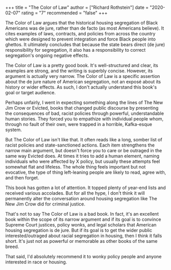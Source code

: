 +++
title = "The Color of Law"
author = ["Richard Rothstein"]
date = "2020-02-07"
rating = "7"
recommended = "false"
+++

The Color of Law argues that the historical housing segregation of Black Americans was de jure, rather than de facto (as most Americans believe). It cites examples of laws, contracts, and policies from across the country which were designed to prevent integration and force Black people into ghettos. It ultimately concludes that because the state bears direct (de jure) responsibility for segregation, it also has a responsibility to correct segregation's ongoing negative effects.

The Color of Law is a pretty good book. It's well-structured and clear, its examples are strong, and the writing is superbly concise. However, its argument is actually very narrow. The Color of Law is a specific assertion about the de jure nature of American segregation, not an exposé about its history or wider effects. As such, I don't actually understand this book's goal or target audience.

Perhaps unfairly, I went in expecting something along the lines of The New Jim Crow or Evicted, books that changed public discourse by presenting the consequences of bad, racist policies through powerful, understandable human stories. They forced you to empathize with individual people whom, through no fault of their own, were trapped in a horrible, Kafka-esque system.

But The Color of Law isn't like that. It often reads like a long, somber list of racist policies and state-sanctioned actions. Each item strengthens the narrow main argument, but doesn't force you to care or be outraged in the same way Evicted does. At times it tries to add a human element, naming individuals who were affected by X policy, but usually these attempts feel somewhat flat and lifeless. The whole thing feels important but not evocative, the type of thing left-leaning people are likely to read, agree with, and then forget.

This book has gotten a lot of attention. It topped plenty of year-end lists and received various accolades. But for all the hype, I don't think it will permanently alter the conversation around housing segregation like The New Jim Crow did for criminal justice.

That's not to say The Color of Law is a bad book. In fact, it's an excellent book within the scope of its narrow argument and if its goal is to convince Supreme Court justices, policy wonks, and legal scholars that American housing segregation is de jure. But if its goal is to get the wider public interested/outraged about racial segregation in housing, then I think it falls short. It's just not as powerful or memorable as other books of the same breed.

That said, I'd absolutely recommend it to wonky policy people and anyone interested in race or housing.
